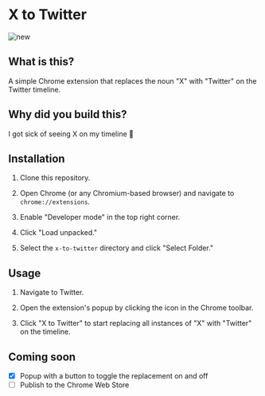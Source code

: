 # X to Twitter


![new](https://github.com/user-attachments/assets/16638e14-8190-4f31-9bfc-38f284b7ea12)


## What is this?

A simple Chrome extension that replaces the noun "X" with "Twitter" on the Twitter timeline.

## Why did you build this?

I got sick of seeing X on my timeline 🤢

## Installation

1. Clone this repository.

2. Open Chrome (or any Chromium-based browser) and navigate to `chrome://extensions`.

3. Enable "Developer mode" in the top right corner.

4. Click "Load unpacked."

5. Select the `x-to-twitter` directory and click "Select Folder."

## Usage

1. Navigate to Twitter.

2. Open the extension's popup by clicking the icon in the Chrome toolbar.

3. Click "X to Twitter" to start replacing all instances of "X" with "Twitter" on the timeline.

## Coming soon

- [x] Popup with a button to toggle the replacement on and off
- [ ] Publish to the Chrome Web Store
